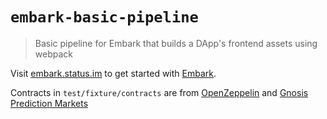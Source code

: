 # `embark-basic-pipeline`

> Basic pipeline for Embark that builds a DApp's frontend assets using webpack

Visit [embark.status.im](https://embark.status.im/) to get started with
[Embark](https://github.com/embark-framework/embark).

Contracts in `test/fixture/contracts` are from [OpenZeppelin](https://github.com/OpenZeppelin/openzeppelin-solidity) and [Gnosis Prediction Markets](https://github.com/gnosis/pm-contracts)
